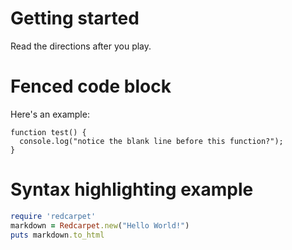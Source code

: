 # Getting started

Read the directions after you play.

# Fenced code block
Here's an example:

```
function test() {
  console.log("notice the blank line before this function?");
}
```

# Syntax highlighting example

```ruby
require 'redcarpet'
markdown = Redcarpet.new("Hello World!")
puts markdown.to_html
```
